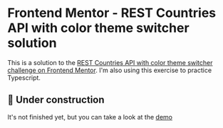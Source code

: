# Frontend Mentor - REST Countries API with color theme switcher solution

This is a solution to the [REST Countries API with color theme switcher challenge on Frontend Mentor](https://www.frontendmentor.io/challenges/rest-countries-api-with-color-theme-switcher-5cacc469fec04111f7b848ca).
I'm also using this exercise to practice Typescript.

## 🚧 Under construction
It's not finished yet, but you can take a look at the [demo](https://rest-countries-hedg0305.vercel.app/)
